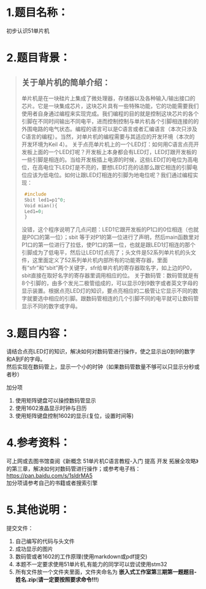 # 1.题目名称：

初步认识51单片机

# 2.题目背景：

> ## 关于单片机的简单介绍：
>
> 单片机是在一块硅片上集成了微处理器，存储器以及各种输入/输出接口的芯片。它是一块集成芯片，这块芯片具有一些特殊功能，它的功能需要我们使用者自身通过编程来实现完成。我们编程的目的就是控制这块芯片的各个引脚在不同时间输出不同电平，进而控制控制与单片机各个引脚相连接的的外围电路的电气状态。编程的语言可以是C语言或者汇编语言（本次只涉及C语言的编程）。当然，对单片机的编程需要与其适应的开发环境（本次的开发环境为Keil 4）。
> 关于点亮单片机上的一个LED灯：如何用C语言点亮开发板上面的一个LED灯呢？开发板上本身都会有LED灯，LED灯跟开发板的一些引脚是相连的。当给开发板插上电源的时候，这些LED灯的电位为高电位，在高电位下LED灯是不亮的，要想LED灯亮的话那么跟它相连的引脚电位应该为低电位。如何让跟LED灯相连的引脚为地电位呢？我们通过编程实现：
>
> ```c
>  #include 
>  Sbit led1=p1^0;
>  Void mian(){
>  Led1=0;
>  }
>
> ```
>
> 没错，这个程序说明了几点问题：LED1它跟开发板的P1口的0位相连（也就是P0口的第一位）；sbit 等于对P1的第一位进行了声明，然后main函数里对P1口的第一位进行了拉低，使P1口的第一位，也就是跟LED1灯相连的那个引脚成为了低电平，然后让LED1灯点亮了；头文件是52系列单片机的头文件，这里面定义了52系列单片机内部所有的功能寄存器，里面有“sfr”和“sbit”两个关键字，sfr给单片机的寄存器取名字，如上边的P0，sbit直接在取好名字的寄存器里调用相应的位。
> 关于数码管：数码管就是有8个引脚的，由多个发光二极管组成的，可以显示0到9数字或者英文字母的显示装置。根据点亮LED灯的知识，要点亮相应的二极管让它显示不同的数字就要选中相应的引脚。跟数码管相连的几个引脚不同的电平就可让数码管显示不同的数字或字母。  

# 3.题目内容：

请结合点亮LED灯的知识，解决如何对数码管进行操作，使之显示出0到9的数字和A到F的字母。  
然后实现在数码管上，显示一个小的时钟（如果数码管数量不够可以只显示分秒或者秒）

加分项   

1. 使用矩阵键盘可以操控数码管显示  
2. 使用1602液晶显示时钟与日历  
3. 使用矩阵键盘控制1602的显示(复位，设置时间等)

# 4.参考资料：

可上网或去图书馆查阅《新概念 51单片机C语言教程-入门 提高 开发 拓展全攻略》的第三章，解决如何对数码管进行操作；或参考电子档：https://pan.baidu.com/s/1sldrMA5  
加分项请参考自己的书籍或者搜索引擎

# 5.其他说明：

提交文件：

1. 自己编写的代码与头文件
2. 成功显示的图片
3. 数码管或者1602的工作原理(使用markdown或pdf提交)
4. 本题不一定要求使用51单片机,有能力的同学可以尝试使用stm32
5. 所有文件放一个文件夹里面，文件夹命名为 **嵌入式工作室第三期第一题题目-姓名.zip**(**请一定要按照要求命令!!!**)
